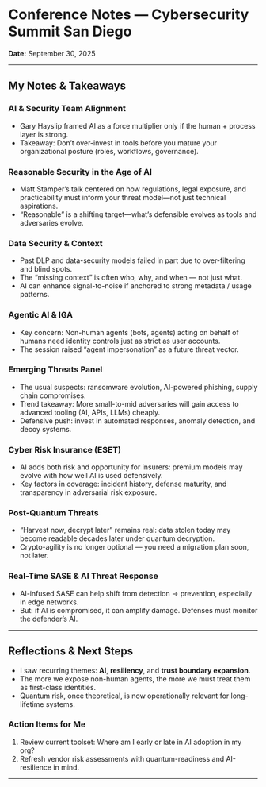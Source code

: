 # Conference Notes — Cybersecurity Summit San Diego  
**Date:** September 30, 2025  

---

## My Notes & Takeaways

### AI & Security Team Alignment  
- Gary Hayslip framed AI as a force multiplier only if the human + process layer is strong.  
- Takeaway: Don’t over-invest in tools before you mature your organizational posture (roles, workflows, governance).

### Reasonable Security in the Age of AI  
- Matt Stamper’s talk centered on how regulations, legal exposure, and practicability must inform your threat model—not just technical aspirations.  
- “Reasonable” is a shifting target—what’s defensible evolves as tools and adversaries evolve.

### Data Security & Context  
- Past DLP and data-security models failed in part due to over-filtering and blind spots.  
- The “missing context” is often who, why, and when — not just what.  
- AI can enhance signal-to-noise if anchored to strong metadata / usage patterns.

### Agentic AI & IGA  
- Key concern: Non-human agents (bots, agents) acting on behalf of humans need identity controls just as strict as user accounts.  
- The session raised “agent impersonation” as a future threat vector.

### Emerging Threats Panel  
- The usual suspects: ransomware evolution, AI-powered phishing, supply chain compromises.  
- Trend takeaway: More small-to-mid adversaries will gain access to advanced tooling (AI, APIs, LLMs) cheaply.  
- Defensive push: invest in automated responses, anomaly detection, and decoy systems.

### Cyber Risk Insurance (ESET)  
- AI adds both risk and opportunity for insurers: premium models may evolve with how well AI is used defensively.  
- Key factors in coverage: incident history, defense maturity, and transparency in adversarial risk exposure.

### Post-Quantum Threats  
- “Harvest now, decrypt later” remains real: data stolen today may become readable decades later under quantum decryption.  
- Crypto-agility is no longer optional — you need a migration plan soon, not later.

### Real-Time SASE & AI Threat Response  
- AI-infused SASE can help shift from detection → prevention, especially in edge networks.  
- But: if AI is compromised, it can amplify damage. Defenses must monitor the defender’s AI.

---

## Reflections & Next Steps

- I saw recurring themes: **AI**, **resiliency**, and **trust boundary expansion**.  
- The more we expose non-human agents, the more we must treat them as first-class identities.
- Quantum risk, once theoretical, is now operationally relevant for long-lifetime systems.

### Action Items for Me
1. Review current toolset: Where am I early or late in AI adoption in my org?  
4. Refresh vendor risk assessments with quantum-readiness and AI-resilience in mind.  

---

